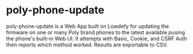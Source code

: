 # poly-phone-update
poly-phone-update is a Web App built on Lowdefy for updating the firmware on one or many Poly brand phones to the latest available pusing the phone's built-in Web UI. It attempts with Basic, Cookie, and CSRF Auth then reports which method worked. Results are exportable to CSV.
